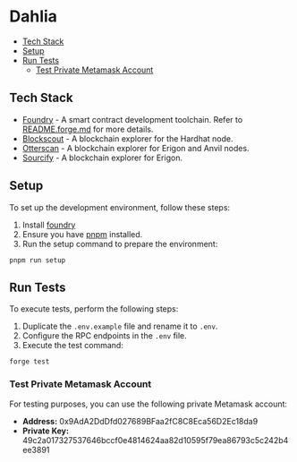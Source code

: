 # Dahlia

<!-- prettier-ignore-start -->

<!-- toc -->

+ [Tech Stack](#tech-stack)
+ [Setup](#setup)
+ [Run Tests](#run-tests)
  + [Test Private Metamask Account](#test-private-metamask-account)

<!-- tocstop -->

<!-- prettier-ignore-end -->

## Tech Stack

- [Foundry](https://book.getfoundry.sh/) - A smart contract development toolchain. Refer to [README.forge.md](README.forge.md) for more details.
- [Blockscout](https://github.com/blockscout/blockscout) - A blockchain explorer for the Hardhat node.
- [Otterscan](https://docs.otterscan.io/intro/what) - A blockchain explorer for Erigon and Anvil nodes.
- [Sourcify](https://sourcify.dev/) - A blockchain explorer for Erigon.

## Setup

To set up the development environment, follow these steps:

1. Install [foundry](https://book.getfoundry.sh/getting-started/installation#using-foundryup)
1. Ensure you have [pnpm](https://pnpm.io/) installed.
1. Run the setup command to prepare the environment:

```shell
pnpm run setup
```

## Run Tests

To execute tests, perform the following steps:

1. Duplicate the `.env.example` file and rename it to `.env`.
1. Configure the RPC endpoints in the `.env` file.
1. Execute the test command:

```shell
forge test
```

### Test Private Metamask Account

For testing purposes, you can use the following private Metamask account:

- **Address:** 0x9AdA2DdDfd027689BFaa2fC8C8Eca56D2Ec18da9
- **Private Key:** 49c2a017327537646bccf0e4814624aa82d10595f79ea86793c5c242b4ee3891
